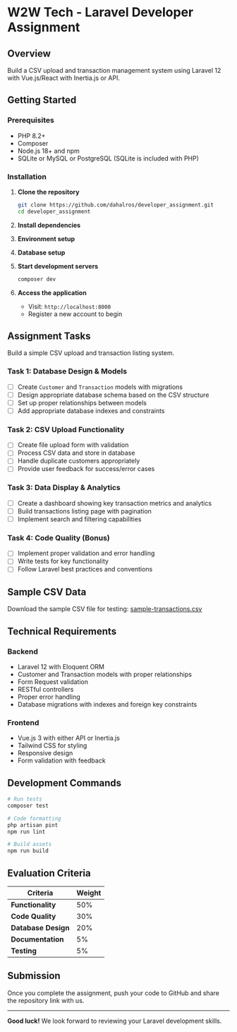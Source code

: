 # W2W Tech - Laravel Developer Assignment

## Overview

Build a CSV upload and transaction management system using Laravel 12 with Vue.js/React with Inertia.js or API.

## Getting Started

### Prerequisites
- PHP 8.2+
- Composer
- Node.js 18+ and npm
- SQLite or MySQL or PostgreSQL (SQLite is included with PHP)

### Installation

1. **Clone the repository**
   ```bash
   git clone https://github.com/dahalros/developer_assignment.git
   cd developer_assignment
   ```

2. **Install dependencies**
  
3. **Environment setup**

4. **Database setup**


5. **Start development servers**
   ```bash
   composer dev
   ```

6. **Access the application**
   - Visit: `http://localhost:8000`
   - Register a new account to begin

## Assignment Tasks

Build a simple CSV upload and transaction listing system.

### Task 1: Database Design & Models
- [ ] Create `Customer` and `Transaction` models with migrations
- [ ] Design appropriate database schema based on the CSV structure
- [ ] Set up proper relationships between models
- [ ] Add appropriate database indexes and constraints

### Task 2: CSV Upload Functionality  
- [ ] Create file upload form with validation
- [ ] Process CSV data and store in database
- [ ] Handle duplicate customers appropriately
- [ ] Provide user feedback for success/error cases

### Task 3: Data Display & Analytics
- [ ] Create a dashboard showing key transaction metrics and analytics
- [ ] Build transactions listing page with pagination
- [ ] Implement search and filtering capabilities

### Task 4: Code Quality (Bonus)
- [ ] Implement proper validation and error handling
- [ ] Write tests for key functionality
- [ ] Follow Laravel best practices and conventions

## Sample CSV Data

Download the sample CSV file for testing: [sample-transactions.csv](./public/sample-transactions.csv)

## Technical Requirements

### Backend
- Laravel 12 with Eloquent ORM
- Customer and Transaction models with proper relationships
- Form Request validation
- RESTful controllers
- Proper error handling
- Database migrations with indexes and foreign key constraints

### Frontend  
- Vue.js 3 with either API or Inertia.js
- Tailwind CSS for styling
- Responsive design
- Form validation with feedback

## Development Commands

```bash
# Run tests
composer test

# Code formatting
php artisan pint
npm run lint

# Build assets
npm run build
```

## Evaluation Criteria

| Criteria | Weight |
|----------|--------|
| **Functionality** | 50% |
| **Code Quality** | 30% |
| **Database Design** | 20% |
| **Documentation** | 5% |
| **Testing** | 5% |

## Submission

Once you complete the assignment, push your code to GitHub and share the repository link with us.

---

**Good luck!** We look forward to reviewing your Laravel development skills.